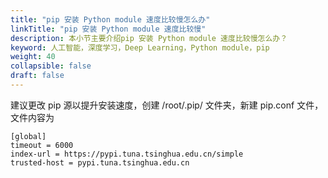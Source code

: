 ```yaml
---
title: "pip 安装 Python module 速度比较慢怎么办"
linkTitle: "pip 安装 Python module 速度比较慢"
description: 本小节主要介绍pip 安装 Python module 速度比较慢怎么办？
keyword: 人工智能，深度学习，Deep Learning，Python module，pip
weight: 40
collapsible: false
draft: false
---
```


建议更改 pip 源以提升安装速度，创建 /root/.pip/ 文件夹，新建 pip.conf 文件，文件内容为

```shell
[global]
timeout = 6000
index-url = https://pypi.tuna.tsinghua.edu.cn/simple
trusted-host = pypi.tuna.tsinghua.edu.cn
```
